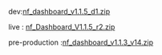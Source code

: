 





dev:[nf_dashboard_v1.1.5_d1.zip](https://github.com/user-attachments/files/19442900/nf_dashboard_v1.1.5_d1.zip)



live : [nf_Dashboard_V1.1.5_r2.zip](https://github.com/user-attachments/files/19702013/nf_Dashboard_V1.1.5_r2.zip)


pre-production :[nf_dashboard_v1.1.3_v14.zip](https://github.com/user-attachments/files/19315998/nf_dashboard_v1.1.3_v14.zip)
